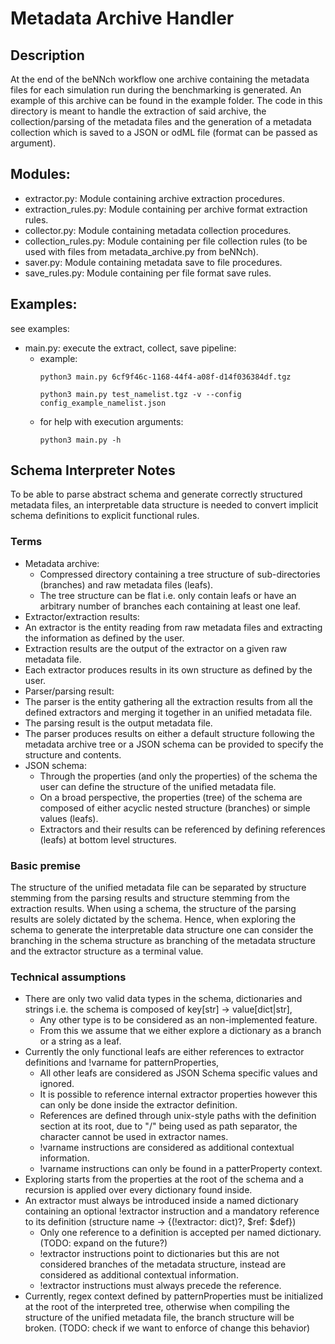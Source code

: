 # Metadata Archive Handler

## Description
At the end of the beNNch workflow one archive containing the metadata files for each simulation run during the benchmarking is generated. An example of this archive can be found in the example folder. The code in this directory is meant to handle the extraction of said archive, the collection/parsing of the metadata files and the generation of a metadata collection which is saved to a JSON or odML file (format can be passed as argument).

## Modules:
* extractor.py: Module containing archive extraction procedures.
* extraction_rules.py: Module containing per archive format extraction rules.
* collector.py: Module containing metadata collection procedures.
* collection_rules.py: Module containing per file collection rules (to be used with files from metadata_archive.py from beNNch).
* saver.py: Module containing metadata save to file procedures.
* save_rules.py: Module containing per file format save rules.

## Examples:
see examples:
* main.py: execute the extract, collect, save pipeline:
    * example:
        ```shell
        python3 main.py 6cf9f46c-1168-44f4-a08f-d14f036384df.tgz
        ```
        ```shell
        python3 main.py test_namelist.tgz -v --config config_example_namelist.json
        ```
    * for help with execution arguments:
    	```shell
        python3 main.py -h
        ```

## Schema Interpreter Notes
To be able to parse abstract schema and generate correctly structured metadata files,
an interpretable data structure is needed to convert implicit schema definitions to explicit functional rules.

### Terms
* Metadata archive:
  * Compressed directory containing a tree structure of sub-directories (branches) and raw metadata files (leafs).
  * The tree structure can be flat i.e. only contain leafs or have an arbitrary number of branches each containing at least one leaf.
* Extractor/extraction results:
 * An extractor is the entity reading from raw metadata files and extracting the information as defined by the user.
 * Extraction results are the output of the extractor on a given raw metadata file.
 * Each extractor produces results in its own structure as defined by the user.
* Parser/parsing result:
 * The parser is the entity gathering all the extraction results from all the defined extractors and merging it together in an unified metadata file.
 * The parsing result is the output metadata file.
 * The parser produces results on either a default structure following the metadata archive tree or a JSON schema can be provided to specify the structure and contents.
* JSON schema:
  * Through the properties (and only the properties) of the schema the user can define the structure of the unified metadata file.
  * On a broad perspective, the properties (tree) of the schema are composed of either acyclic nested structure (branches) or simple values (leafs).
  * Extractors and their results can be referenced by defining references (leafs) at bottom level structures.

### Basic premise
The structure of the unified metadata file can be separated by structure stemming from the parsing results and structure stemming from the extraction results.
When using a schema, the structure of the parsing results are solely dictated by the schema.
Hence, when exploring the schema to generate the interpretable data structure one can consider the branching in the schema structure as branching of the metadata structure
and the extractor structure as a terminal value.

### Technical assumptions
- There are only two valid data types in the schema, dictionaries and strings i.e. the schema is composed of key[str] -> value[dict|str],
  - Any other type is to be considered as an non-implemented feature.
  - From this we assume that we either explore a dictionary as a branch or a string as a leaf.
- Currently the only functional leafs are either references to extractor definitions and !varname for patternProperties,
  - All other leafs are considered as JSON Schema specific values and ignored.
  - It is possible to reference internal extractor properties however this can only be done inside the extractor definition.
  - References are defined through unix-style paths with the definition section at its root, due to "/" being used as path separator, the character cannot be used in extractor names.
  - !varname instructions are considered as additional contextual information.
  - !varname instructions can only be found in a patterProperty context.
- Exploring starts from the properties at the root of the schema and a recursion is applied over every dictionary found inside.
- An extractor must always be introduced inside a named dictionary containing an optional !extractor instruction and a mandatory reference to its definition (structure name -> {(!extractor: dict)?, $ref: $def})
  - Only one reference to a definition is accepted per named dictionary. (TODO: expand on the future?)
  - !extractor instructions point to dictionaries but this are not considered branches of the metadata structure, instead are considered as additional contextual information.
  - !extractor instructions must always precede the reference.
- Currently, regex context defined by patternProperties must be initialized at the root of the interpreted tree, otherwise when compiling the structure of the unified metadata file, the branch structure will be broken. (TODO: check if we want to enforce of change this behavior)
